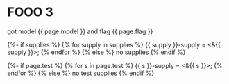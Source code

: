 # FOOO 3

got model {{ page.model }} and flag {{ page.flag }}

{%- if supplies %}
{% for supply in supplies %}
    {{ supply }}-supply = <&{{ supply }}>;
{% endfor %}
{% else %}
no supplies
{% endif %}

{%- if page.test %}
{% for s in page.test %}
    {{ s }}-supply = <&{{ s }}>;
{% endfor %}
{% else %}
no test supplies
{% endif %}
